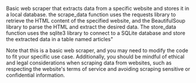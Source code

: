 Basic web scraper that extracts data from a specific website and stores it in a local database.
the scrape_data function uses the requests library to retrieve the HTML content of the specified website, and the BeautifulSoup library to parse the HTML and extract the desired data. The store_data function uses the sqlite3 library to connect to a SQLite database and store the extracted data in a table named articles" 

Note that this is a basic web scraper, and you may need to modify the code to fit your specific use case. Additionally, you should be mindful of ethical and legal considerations when scraping data from websites, such as respecting the website's terms of service and avoiding scraping sensitive or confidential information.